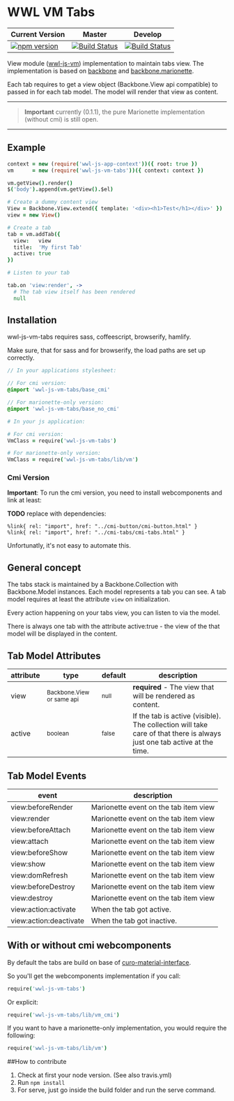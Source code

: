 # WWL VM Tabs

| Current Version | Master | Develop |
|-----------------|--------|---------|
| [![npm version](https://badge.fury.io/js/wwl-js-vm-tabs.svg)](https://badge.fury.io/js/wwl-js-vm-tabs) | [![Build Status](https://travis-ci.org/wonderweblabs/wwl-js-vm-tabs.svg?branch=master)](https://travis-ci.org/wonderweblabs/wwl-js-vm-tabs) | [![Build Status](https://travis-ci.org/wonderweblabs/wwl-js-vm-tabs.svg?branch=develop)](https://travis-ci.org/wonderweblabs/wwl-js-vm-tabs) |

View module ([wwl-js-vm](https://github.com/wonderweblabs/wwl-js-vm)) implementation to maintain tabs view. The implementation is based on [backbone](http://backbonejs.org/) and [backbone.marionette](http://marionettejs.com/).

Each tab requires to get a view object (Backbone.View api compatible) to passed in for each tab model. The model will render that view as content.

---

> **Important** currently (0.1.1), the pure Marionette implementation (without cmi) is still open.

---


## Example

```coffeescript
context = new (require('wwl-js-app-context'))({ root: true })
vm      = new (require('wwl-js-vm-tabs'))({ context: context })

vm.getView().render()
$('body').append(vm.getView().$el)

# Create a dummy content view
View = Backbone.View.extend({ template: '<div><h1>Test</h1></div>' })
view = new View()

# Create a tab
tab = vm.addTab({
  view:   view
  title:  'My first Tab'
  active: true
})

# Listen to your tab

tab.on 'view:render', ->
  # The tab view itself has been rendered
  null


```




## Installation

wwl-js-vm-tabs requires sass, coffeescript, browserify, hamlify.

Make sure, that for sass and for browserify, the load paths are set up correctly.

```sass
// In your applications stylesheet:

// For cmi version:
@import 'wwl-js-vm-tabs/base_cmi'

// For marionette-only version:
@import 'wwl-js-vm-tabs/base_no_cmi'

```


```coffeescript
# In your js application:

# For cmi version:
VmClass = require('wwl-js-vm-tabs')

# For marionette-only version:
VmClass = require('wwl-js-vm-tabs/lib/vm')

```


### Cmi Version

**Important**: To run the cmi version, you need to install webcomponents and link at least:


**TODO** replace with dependencies:

```haml
%link{ rel: "import", href: "../cmi-button/cmi-button.html" }
%link{ rel: "import", href: "../cmi-tabs/cmi-tabs.html" }
```

Unfortunatly, it's not easy to automate this.




## General concept

The tabs stack is maintained by a Backbone.Collection with Backbone.Model instances. Each model represents a tab you can see. A tab model requires at least the attribute ```view``` on initialization.

Every action happening on your tabs view, you can listen to via the model.

There is always one tab with the attribute active:true - the view of the that model will be displayed in the content.




## Tab Model Attributes


| attribute | type | default | description |
|-----------|------|---------|-------------|
| view                | <sup>Backbone.View or same api</sup> | <sup>null</sup> | **required** - The view that will be rendered as content. |
| active              | <sup>boolean</sup> | <sup>false</sup> | If the tab is active (visible). The collection will take care of that there is always just one tab active at the time. |




## Tab Model Events

| event | description |
|-------|-------------|
| view:beforeRender           | Marionette event on the tab item view |
| view:render                 | Marionette event on the tab item view |
| view:beforeAttach           | Marionette event on the tab item view |
| view:attach                 | Marionette event on the tab item view |
| view:beforeShow             | Marionette event on the tab item view |
| view:show                   | Marionette event on the tab item view |
| view:domRefresh             | Marionette event on the tab item view |
| view:beforeDestroy          | Marionette event on the tab item view |
| view:destroy                | Marionette event on the tab item view |
| view:action:activate        | When the tab got active. |
| view:action:deactivate      | When the tab got inactive. |




## With or without cmi webcomponents

By default the tabs are build on base of [curo-material-interface](https://github.com/wonderweblabs/curo-material-interface).

So you'll get the webcomponents implementation if you call:

```coffeescript
require('wwl-js-vm-tabs')
```

Or explicit:

```coffeescript
require('wwl-js-vm-tabs/lib/vm_cmi')
```

If you want to have a marionette-only implementation, you would require the following:

```coffeescript
require('wwl-js-vm-tabs/lib/vm')
```

##How to contribute

1. Check at first your node version. (See also travis.yml)
2. Run ```npm install```
3. For serve, just go inside the build folder and run the serve command.

